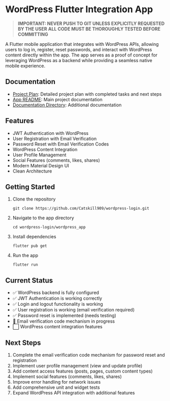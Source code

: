 # WordPress Flutter Integration App

> **IMPORTANT: NEVER PUSH TO GIT UNLESS EXPLICITLY REQUESTED BY THE USER**
> **ALL CODE MUST BE THOROUGHLY TESTED BEFORE COMMITTING**

A Flutter mobile application that integrates with WordPress APIs, allowing users to log in, register, reset passwords, and interact with WordPress content directly within the app. The app serves as a proof of concept for leveraging WordPress as a backend while providing a seamless native mobile experience.

## Documentation

- [Project Plan](./project-plan.md): Detailed project plan with completed tasks and next steps
- [App README](./wordpress_app/README.md): Main project documentation
- [Documentation Directory](./docs/README.md): Additional documentation

## Features

- JWT Authentication with WordPress
- User Registration with Email Verification
- Password Reset with Email Verification Codes
- WordPress Content Integration
- User Profile Management
- Social Features (comments, likes, shares)
- Modern Material Design UI
- Clean Architecture

## Getting Started

1. Clone the repository
   ```
   git clone https://github.com/Catskill909/wordpress-login.git
   ```
2. Navigate to the app directory
   ```
   cd wordpress-login/wordpress_app
   ```
3. Install dependencies
   ```
   flutter pub get
   ```
4. Run the app
   ```
   flutter run
   ```

## Current Status

- ✅ WordPress backend is fully configured
- ✅ JWT Authentication is working correctly
- ✅ Login and logout functionality is working
- ✅ User registration is working (email verification required)
- ✅ Password reset is implemented (needs testing)
- 🔄 Email verification code mechanism in progress
- ⬜ WordPress content integration features

## Next Steps

1. Complete the email verification code mechanism for password reset and registration
2. Implement user profile management (view and update profile)
3. Add content access features (posts, pages, custom content types)
4. Implement social features (comments, likes, shares)
5. Improve error handling for network issues
6. Add comprehensive unit and widget tests
7. Expand WordPress API integration with additional features
